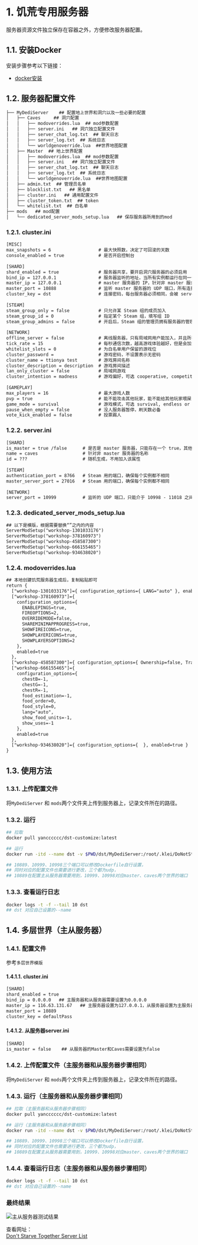 # 1. 饥荒专用服务器
服务器资源文件独立保存在容器之外，方便修改服务器配置。

## 1.1. 安装Docker
安装步骤参考以下链接：     
- [docker安装](https://yanxin152133.github.io/notes/#/notes/Docker/%E6%95%99%E7%A8%8B/Docker%E5%AE%89%E8%A3%85)
## 1.2. 服务器配置文件
```html
├── MyDediServer    ## 配置地上世界和洞穴以及一些必要的配置
│   ├── Caves     ## 洞穴配置
│   │   ├── modoverrides.lua  ## mod参数配置
│   │   ├── server.ini   ## 洞穴独立配置文件
│   │   ├── server_chat_log.txt  ## 聊天日志
│   │   ├── server_log.txt  ## 系统日志
│   │   └── worldgenoverride.lua  ##世界地图配置
│   ├── Master  ## 地上世界配置
│   │   ├── modoverrides.lua  ## mod参数配置
│   │   ├── server.ini   ## 洞穴独立配置文件
│   │   ├── server_chat_log.txt  ## 聊天日志
│   │   ├── server_log.txt  ## 系统日志
│   │   └── worldgenoverride.lua  ##世界地图配置
│   ├── admin.txt  ## 管理员名单
│   ├── blocklist.txt   ## 黑名单
│   ├── cluster.ini   ## 通用配置文件
│   ├── cluster_token.txt  ## token
│   └── whitelist.txt  ## 白名单
├── mods   ## mod配置
│   └── dedicated_server_mods_setup.lua   ## 保存服务器所用到的mod
```
      
### 1.2.1. cluster.ini
```html
[MISC]
max_snapshots = 6                  # 最大快照数，决定了可回滚的天数
console_enabled = true             # 是否开启控制台
 
[SHARD]
shard_enabled = true               # 服务器共享，要开启洞穴服务器的必须启用
bind_ip = 127.0.0.1                # 服务器监听的地址，当所有实例都运行在同一台机器时，可填写 127.0.0.1，会被 server .ini 覆盖
master_ip = 127.0.0.1              # master 服务器的 IP，针对非 master 服务器，若与 master 服务器运行在同一台机器时，可填写 127.0.0.1，会被 server.ini 覆盖
master_port = 10888                # 监听 master 服务器的 UDP 端口，所有连接至 master 服务器的非 master 服务器必须相同
cluster_key = dst                  # 连接密码，每台服务器必须相同，会被 server.ini 覆盖
 
[STEAM]
steam_group_only = false           # 只允许某 Steam 组的成员加入
steam_group_id = 0                 # 指定某个 Steam 组，填写组 ID
steam_group_admins = false         # 开启后，Steam 组的管理员拥有服务器的管理权限
 
[NETWORK]
offline_server = false             # 离线服务器，只有局域网用户能加入，并且所有依赖于 Steam 的任何功能都无效，比如说饰品掉落
tick_rate = 15                     # 每秒通信次数，越高游戏体验越好，但是会加大服务器负担
whitelist_slots = 0                # 为白名单用户保留的游戏位
cluster_password =                 # 游戏密码，不设置表示无密码
cluster_name = ttionya test        # 游戏房间名称
cluster_description = description  # 游戏房间描述
lan_only_cluster = false           # 局域网游戏
cluster_intention = madness        # 游戏偏好，可选 cooperative, competitive, social, or madness，随便设置，没卵用
 
[GAMEPLAY]
max_players = 16                   # 最大游戏人数
pvp = true                         # 能不能攻击其他玩家，能不能给其他玩家喂屎
game_mode = survival               # 游戏模式，可选 survival, endless or wilderness，与玩家死亡后的负面影响有关
pause_when_empty = false           # 没人服务器暂停，刷天数必备
vote_kick_enabled = false          # 投票踢人
```
      
### 1.2.2. server.ini
```html
[SHARD]
is_master = true /false      # 是否是 master 服务器，只能存在一个 true，其他全是 false
name = caves                 # 针对非 master 服务器的名称
id = ???                     # 随机生成，不用加入该属性
 
[STEAM]
authentication_port = 8766   # Steam 用的端口，确保每个实例都不相同
master_server_port = 27016   # Steam 用的端口，确保每个实例都不相同
 
[NETWORK]
server_port = 10999          # 监听的 UDP 端口，只能介于 10998 - 11018 之间，确保每个实例都不相同
```
       
### 1.2.3. dedicated_server_mods_setup.lua
```html
## 以下是模版，根据需要替换“”之内的内容
ServerModSetup("workshop-1301033176")
ServerModSetup("workshop-378160973")
ServerModSetup("workshop-458587300")
ServerModSetup("workshop-666155465")
ServerModSetup("workshop-934638020")
```
      
### 1.2.4. modoverrides.lua
```html
## 本地创建饥荒服务器生成后，复制粘贴即可
return {
  ["workshop-1301033176"]={ configuration_options={ LANG="auto" }, enabled=true },
  ["workshop-378160973"]={
    configuration_options={
      ENABLEPINGS=true,
      FIREOPTIONS=2,
      OVERRIDEMODE=false,
      SHAREMINIMAPPROGRESS=true,
      SHOWFIREICONS=true,
      SHOWPLAYERICONS=true,
      SHOWPLAYERSOPTIONS=2 
    },
    enabled=true 
  },
  ["workshop-458587300"]={ configuration_options={ Ownership=false, Travel_Cost=32 }, enabled=true },
  ["workshop-666155465"]={
    configuration_options={
      chestB=-1,
      chestG=-1,
      chestR=-1,
      food_estimation=-1,
      food_order=0,
      food_style=0,
      lang="auto",
      show_food_units=-1,
      show_uses=-1 
    },
    enabled=true 
  },
  ["workshop-934638020"]={ configuration_options={  }, enabled=true } 
}
```
      
## 1.3. 使用方法
### 1.3.1. 上传配置文件
将`MyDediServer` 和 `mods`两个文件夹上传到服务器上，记录文件所在的路径。
### 1.3.2. 运行
```bash
## 拉取
docker pull yancccccc/dst-customize:latest

## 运行
docker run -itd --name dst -v $PWD/dst/MyDediServer:/root/.klei/DoNotStarveTogether/Cluster_1 -v $PWD/dst/mods:/root/DST/mods -p 10889:10889/udp -p 10999:10999/udp -p 10998:10998/udp yancccccc/dst-customize:latest

## 10889、10999、10998三个端口可以修改Dockerfile自行设置，
## 同时对应的配置文件也需要进行更改，三个都为udp，
## 10889在配置主从服务器需要用到，10999、10998对应master、caves两个世界的端口
```
      
### 1.3.3. 查看运行日志
```bash
docker logs -t -f --tail 10 dst
## dst 对应自己设置的--name
```
      
## 1.4. 多层世界（主从服务器）
### 1.4.1. 配置文件
参考`多层世界模版`
#### 1.4.1.1. cluster.ini 
```html
[SHARD]
shard_enabled = true
bind_ip = 0.0.0.0   ## 主服务器和从服务器需要设置为0.0.0.0
master_ip = 116.63.131.67   ## 主服务器设置为127.0.0.1，从服务器设置为主服务器的ip
master_port = 10889
cluster_key = defaultPass
```
       
#### 1.4.1.2. 从服务器server.ini
```html
[SHARD]
is_master = false    ## 从服务器的Master和Caves需要设置为false
```
       
### 1.4.2. 上传配置文件（主服务器和从服务器步骤相同）
将`MyDediServer` 和 `mods`两个文件夹上传到服务器上，记录文件所在的路径。
### 1.4.3. 运行（主服务器和从服务器步骤相同）
```bash
## 拉取（主服务器和从服务器步骤相同）
docker pull yancccccc/dst-customize:latest

## 运行（主服务器和从服务器步骤相同）
docker run -itd --name dst -v $PWD/dst/MyDediServer:/root/.klei/DoNotStarveTogether/Cluster_1 -v $PWD/dst/mods:/root/DST/mods -p 10889:10889/udp -p 10999:10999/udp -p 10998:10998/udp yancccccc/dst-customize:latest

## 10889、10999、10998三个端口可以修改Dockerfile自行设置，
## 同时对应的配置文件也需要进行更改，三个都为udp，
## 10889在配置主从服务器需要用到，10999、10998对应master、caves两个世界的端口
```
      
### 1.4.4. 查看运行日志（主服务器和从服务器步骤相同）
```bash
docker logs -t -f --tail 10 dst
## dst 对应自己设置的--name
```
        
### 最终结果
![主从服务器测试结果](/pict/DST%20server.png)
       
查看网址：    
[Don't Starve Together Server List](https://dstserverlist.appspot.com/)